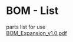 # BOM - List

parts list for use<br>
[BOM_Expansion_v1.0.pdf](https://github.com/CrackXT/Own_RPI_Expansion_PCB/files/13441900/BOM_Expansion_v1.0.pdf)
